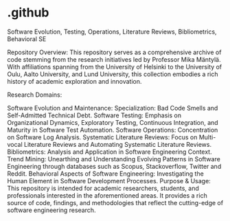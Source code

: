 # .github
Software Evolution, Testing, Operations, Literature Reviews, Bibliometrics, Behavioral SE

Repository Overview:
This repository serves as a comprehensive archive of code stemming from the research initiatives led by Professor Mika Mäntylä. With affiliations spanning from the University of Helsinki to the University of Oulu, Aalto University, and Lund University, this collection embodies a rich history of academic exploration and innovation.

Research Domains:

Software Evolution and Maintenance:
Specialization: Bad Code Smells and Self-Admitted Technical Debt.
Software Testing:
Emphasis on Organizational Dynamics, Exploratory Testing, Continuous Integration, and Maturity in Software Test Automation.
Software Operations:
Concentration on Software Log Analysis.
Systematic Literature Reviews:
Focus on Multi-vocal Literature Reviews and Automating Systematic Literature Reviews.
Bibliometrics:
Analysis and Application in Software Engineering Context.
Trend Mining:
Unearthing and Understanding Evolving Patterns in Software Engineering through databases such as Scopus, Stackoverflow, Twitter and Reddit. 
Behavioral Aspects of Software Engineering:
Investigating the Human Element in Software Development Processes.
Purpose & Usage:
This repository is intended for academic researchers, students, and professionals interested in the aforementioned areas. It provides a rich source of code, findings, and methodologies that reflect the cutting-edge of software engineering research.
